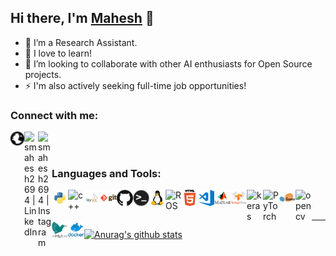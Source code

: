 ## Hi there, I'm [Mahesh][website] 👋

- 🔭 I’m a Research Assistant.
- 🌱 I love to learn! 
- 👯 I’m looking to collaborate with other AI enthusiasts for Open Source projects. 
- ⚡ I'm also actively seeking full-time job opportunities! 

### Connect with me:

[<img align="left" alt="msudhakar.com" width="22px" src="https://raw.githubusercontent.com/iconic/open-iconic/master/svg/globe.svg" />][website]
[<img align="left" alt="smahesh2694 | LinkedIn" width="22px" src="https://cdn.jsdelivr.net/npm/simple-icons@v3/icons/linkedin.svg" />][linkedin]
[<img align="left" alt="smahesh2694 | Instagram" width="22px" src="https://cdn.jsdelivr.net/npm/simple-icons@v3/icons/instagram.svg" />][instagram]

<br />
<br />

### Languages and Tools:

[<img align="left" alt="Python" width="26px" src="https://raw.githubusercontent.com/github/explore/80688e429a7d4ef2fca1e82350fe8e3517d3494d/topics/python/python.png" />][projects]
[<img align="left" alt="c++" width="26px" src="https://upload.wikimedia.org/wikipedia/commons/thumb/1/18/ISO_C%2B%2B_Logo.svg/225px-ISO_C%2B%2B_Logo.svg.png" />][projects]
[<img align="left" alt="MySQL" width="26px" src="https://raw.githubusercontent.com/github/explore/80688e429a7d4ef2fca1e82350fe8e3517d3494d/topics/mysql/mysql.png" />][projects]
[<img align="left" alt="Git" width="26px" src="https://raw.githubusercontent.com/github/explore/80688e429a7d4ef2fca1e82350fe8e3517d3494d/topics/git/git.png" />][projects]
[<img align="left" alt="GitHub" width="26px" src="https://raw.githubusercontent.com/github/explore/78df643247d429f6cc873026c0622819ad797942/topics/github/github.png" />][projects]
[<img align="left" alt="Terminal" width="26px" src="https://raw.githubusercontent.com/github/explore/80688e429a7d4ef2fca1e82350fe8e3517d3494d/topics/terminal/terminal.png" />][projects]
[<img align="left" alt="linux" width="26px" src="https://raw.githubusercontent.com/github/explore/80688e429a7d4ef2fca1e82350fe8e3517d3494d/topics/linux/linux.png" />][projects]
[<img align="left" alt="ROS" width="26px" src="https://upload.wikimedia.org/wikipedia/commons/thumb/b/bb/Ros_logo.svg/1024px-Ros_logo.svg.png" />][projects]
[<img align="left" alt="HTML5" width="26px" src="https://raw.githubusercontent.com/github/explore/80688e429a7d4ef2fca1e82350fe8e3517d3494d/topics/html/html.png" />][projects]
[<img align="left" alt="Visual Studio Code" width="26px" src="https://raw.githubusercontent.com/github/explore/80688e429a7d4ef2fca1e82350fe8e3517d3494d/topics/visual-studio-code/visual-studio-code.png" />][projects]
[<img align="left" alt="MATLAB" width="26px" src="https://raw.githubusercontent.com/github/explore/80688e429a7d4ef2fca1e82350fe8e3517d3494d/topics/matlab/matlab.png" />][projects]
[<img align="left" alt="TensorFlow" width="26px" src="https://raw.githubusercontent.com/github/explore/80688e429a7d4ef2fca1e82350fe8e3517d3494d/topics/tensorflow/tensorflow.png" />][projects]
[<img align="left" alt="keras" width="26px" src="https://upload.wikimedia.org/wikipedia/commons/thumb/a/ae/Keras_logo.svg/270px-Keras_logo.svg.png" />][projects]
[<img align="left" alt="PyTorch" width="26px" src="https://pytorch.org/assets/images/pytorch-logo.png" />][projects]
[<img align="left" alt="scikit" width="26px" src="https://raw.githubusercontent.com/github/explore/80688e429a7d4ef2fca1e82350fe8e3517d3494d/topics/scikit-learn/scikit-learn.png" />][projects]
[<img align="left" alt="opencv" width="26px" src="https://upload.wikimedia.org/wikipedia/commons/thumb/3/32/OpenCV_Logo_with_text_svg_version.svg/1200px-OpenCV_Logo_with_text_svg_version.svg.png" />][projects]
[<img align="left" alt="latex" width="26px" src="https://raw.githubusercontent.com/github/explore/80688e429a7d4ef2fca1e82350fe8e3517d3494d/topics/latex/latex.png" />][projects]
[<img align="left" alt="docker" width="26px" src="https://raw.githubusercontent.com/github/explore/80688e429a7d4ef2fca1e82350fe8e3517d3494d/topics/docker/docker.png" />][projects]

<br />
<br />

---

[![Anurag's github stats](https://github-readme-stats.vercel.app/api?username=smahesh2694&hide=contribs&count_private=true&show_icons=true)](https://github.com/anuraghazra/github-readme-stats) 
<br />
<br />

<!-- [![ReadMe Card](https://github-readme-stats.vercel.app/api/pin/?username=smahesh2694&repo=NEU_XAI&show_owner=true)](https://github.com/smahesh2694/NEU_XAI) -->

[website]: https://msudhakar.com/
[instagram]: https://www.instagram.com/mahesh26/
[linkedin]: https://www.linkedin.com/in/mahesh-sudhakar-utoronto/
[projects]: https://msudhakar.com/#projects
